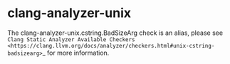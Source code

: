 clang-analyzer-unix
===================

The clang-analyzer-unix.cstring.BadSizeArg check is an alias, please see
`Clang Static Analyzer Available Checkers <https://clang.llvm.org/docs/analyzer/checkers.html#unix-cstring-badsizearg>`\_
for more information.
